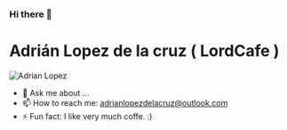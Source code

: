 ### Hi there 👋

<!--
**LordCafe/LordCafe** is a ✨ _special_ ✨ repository because its `README.md` (this file) appears on your GitHub profile.

Here are some ideas to get you started:

- 🔭 I’m currently working on ...
- 🌱 I’m currently learning ...
- 👯 I’m looking to collaborate on ...
- 🤔 I’m looking for help with ...
- 💬 Ask me about ...
- 📫 How to reach me: ...
- 😄 Pronouns: ...
- ⚡ Fun fact: ...
-->


# Adrián Lopez de la cruz ( LordCafe )

![Adrian Lopez](https://media3.giphy.com/media/v1.Y2lkPTc5MGI3NjExYzczMmEwMmYwOGI3ZTA4NzZkNTAzNWJlMDNiYjAxZjFmY2U4YTU3YiZjdD1n/qgQUggAC3Pfv687qPC/giphy.gif)


- 💬 Ask me about ...
- 📫 How to reach me:  adrianlopezdelacruz@outlook.com
- ⚡ Fun fact:  I like very much coffe. :)

